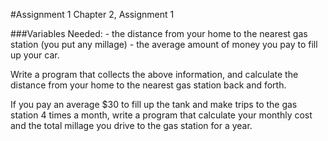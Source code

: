 #Assignment 1
Chapter 2, Assignment 1

###Variables Needed:
     - the distance from your home to the nearest gas station (you put any millage)
     - the average amount of money you pay to fill up your car.

Write a program that collects the above information, and calculate the distance from your home to the nearest gas station back and forth.

If you pay an average $30 to fill up the tank and make trips to the gas station 4 times a month, write a program that calculate your monthly cost and the total millage you drive to the gas station for a year.
